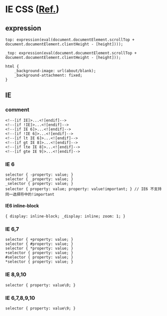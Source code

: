 # IE CSS ([Ref.](http://browserhacks.com/))

## expression

    top: expression(eval(document.documentElement.scrollTop + document.documentElement.clientHeight - [height])));

    _top: expression(eval(document.documentElement.scrollTop + document.documentElement.clientHeight - [height]));

    html {
        _background-image: url(about/blank);
        _background-attachment: fixed;
    }

## IE

### comment

    <!--[if IE]>...<![endif]-->
    <!--[if !IE]>...<![endif]-->
    <!--[if IE 6]>...<![endif]-->
    <!--[if !IE 6]>...<![endif]-->
    <!--[if lt IE 6]>...<![endif]-->
    <!--[if gt IE 8]>...<![endif]-->
    <!--[if lte IE 8]>...<![endif]-->
    <!--[if gte IE 9]>...<![endif]-->
    

### IE 6

    selector { -property: value; }
    selector { _property: value; }
    _selector { property: value; }
    selector { property: value; property: value!important; } // IE6 不支持同一选择符中的!important
    
#### IE6 inline-block

    { display: inline-block; _display: inline; zoom: 1; }

### IE 6,7

    selector { +property: value; }
    selector { #property: value; }
    selector { *property: value; }
    +selector { property: value; }
    #selector { property: value; }
    *selector { property: value; }

### IE 8,9,10

    selector { property: value\0; }

### IE 6,7,8,9,10

    selector { property: value\9; }